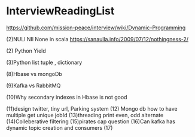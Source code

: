 # InterviewReadingList

https://github.com/mission-peace/interview/wiki/Dynamic-Programming


(2)NULl NIl None in scala
https://sanaulla.info/2009/07/12/nothingness-2/

(2) Python Yield 

(3)Python list tuple , dictionary






(8)Hbase vs mongoDb  

(9)Kafka vs RabbitMQ  

(10)Why secondary indexes in Hbase is not good  

(11)design twitter, tiny url, Parking system
(12) Mongo db how to have multiple get unique jobId
(13)threading print even, odd alternate
(14)Colleberative filtering
(15)pirates cap question
(16)Can kafka has dynamic topic creation and consumers
(17)

